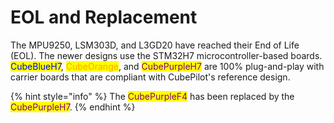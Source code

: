 # EOL and Replacement

The MPU9250, LSM303D, and L3GD20 have reached their End of Life (EOL). The newer designs use the STM32H7 microcontroller-based boards. <mark style="color:blue;">CubeBlueH7</mark>, <mark style="color:orange;">CubeOrange</mark>, and <mark style="color:purple;">CubePurpleH7</mark> are 100% plug-and-play with carrier boards that are compliant with CubePilot's reference design.&#x20;

{% hint style="info" %}
The <mark style="color:purple;">CubePurpleF4</mark> has been replaced by the <mark style="color:purple;">CubePurpleH7</mark>.
{% endhint %}
